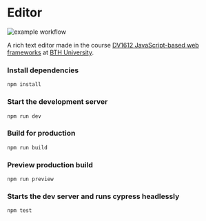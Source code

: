 # Editor 
![example workflow](https://github.com/sumca252/editor/actions/workflows/cypress.js.yml/badge.svg?branch=main)

A rich text editor made in the course [DV1612 JavaScript-based web frameworks](https://jsramverk.se/) at [BTH University](https://bth.se/).

### Install dependencies
```
npm install
```

### Start the development server
```
npm run dev
```

### Build for production
```
npm run build
```

### Preview production build
```
npm run preview
```

### Starts the dev server and runs cypress headlessly
``` 
npm test 
```

